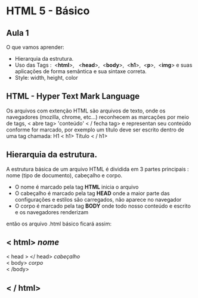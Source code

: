 # HTML 5 - Básico
## Aula 1
O que vamos aprender: 

* Hierarquia da estrutura.
* Uso das Tags : &nbsp;<**html**>, &nbsp; <**head**>, &nbsp;<**body**>,&nbsp; <**h1**>,&nbsp; <**p**>,&nbsp; <**img**> e suas aplicações de forma semântica e sua sintaxe correta.
* Style: width, height, color 


## HTML - Hyper Text Mark Language 

Os arquivos com extenção HTML são arquivos de texto, onde os navegadores (mozilla, chrome, etc...) reconhecem as marcações por meio de tags, < abre tag> 'conteúdo' < / fecha tag> e representan seu conteúdo conforme for marcado, por exemplo um título  deve ser escrito dentro de uma tag chamada: H1 < h1> Título < / h1> 

## Hierarquia da estrutura. 

A estrutura básica de um arquivo HTML é dividida em 3 partes principais : nome (tipo de documento), cabeçalho e corpo.
</br>
<ul>
<li>O nome é marcado pela tag <b>HTML</b> inicia o arquivo</li>
<li>O cabeçalho é marcado pela tag <b>HEAD</b> onde a maior parte das configurações e estilos são carregados, não aparece no navegador</li> 
<li>O corpo é marcado pela tag <b>BODY</b> onde todo nosso conteúdo e escrito e os navegadores renderizam</li>  
</ul>

então os arquivo .html básico ficará assim:

< html> <i>nome</i>
-- 
  < head > </ head> <i>cabeçalho</i> </br>
    < body> <i>corpo</i>
    </br>
    < /body>

< / html>
--

